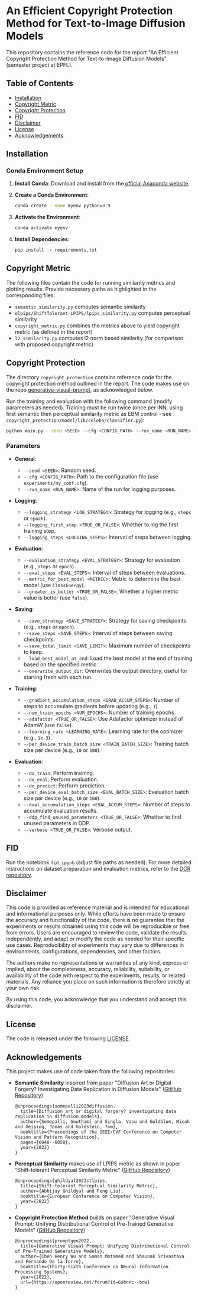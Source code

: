 # An Efficient Copyright Protection Method for Text-to-Image Diffusion Models

This repository contains the reference code for the report "An Efficient Copyright Protection Method for Text-to-Image Diffusion Models" (semester project at EPFL).

## Table of Contents

- [Installation](#installation)
- [Copyright Metric](#copyright-metric)
- [Copyright Protection](#copyright-protection)
- [FID](#fid)
- [Disclaimer](#disclaimer)
- [License](#license)
- [Acknowledgements](#acknowledgements)

## Installation

### Conda Environment Setup

1. **Install Conda**: Download and install from the [official Anaconda website](https://www.anaconda.com/products/distribution).

2. **Create a Conda Environment**:
    ```bash
    conda create --name myenv python=3.9
    ```

3. **Activate the Environment**:
    ```bash
    conda activate myenv
    ```

4. **Install Dependencies**:
    ```bash
    pip install -r requirements.txt
    ```

## Copyright Metric

The following files contain the code for running similarity metrics and plotting results. Provide necessary paths as highlighted in the corresponding files:

- `semantic_similarity.py` computes semantic similarity 
- `elpips/ShiftTolerant-LPIPS/lpips_similarity.py` computes perceptual similarity 
- `copyright_metric.py` combines the metrics above to yield copyright metric (as defined in the report)
- `l2_similarity.py` computes l2 norm based similarity (for comparison with proposed copyright metric)

## Copyright Protection

The directory `copyright_protection` contains reference code for the copyright protection method outlined in the report. The code makes use on the repo [generative-visual-prompt](https://github.com/ChenWu98/generative-visual-prompt), as acknowledged below.

Run the training and evaluation with the following command (modify parameters as needed). Training must be run twice (once per INN, using first semantic then perceptual similarity metric as EBM control - see `copyright_protection/model/lib/celeba/classifier.py`):

```bash
python main.py --seed <SEED> --cfg <CONFIG_PATH> --run_name <RUN_NAME> --logging_strategy <LOG_STRATEGY> --logging_first_step <TRUE_OR_FALSE>  --logging_steps <LOGGING_STEPS> --evaluation_strategy <EVAL_STRATEGY> --eval_steps <EVAL_STEPS> --metric_for_best_model <METRIC> --greater_is_better <TRUE_OR_FALSE> --save_strategy <SAVE_STRATEGY> --save_steps <SAVE_STEPS> --save_total_limit <SAVE_LIMIT> --load_best_model_at_end --gradient_accumulation_steps <GRAD_ACCUM_STEPS> --num_train_epochs <NUM_EPOCHS> --adafactor <TRUE_OR_FALSE> --learning_rate <LEARNING_RATE> --do_train --do_eval --do_predict --output_dir <OUTPUT_DIR> --overwrite_output_dir --per_device_train_batch_size <TRAIN_BATCH_SIZE> --per_device_eval_batch_size <EVAL_BATCH_SIZE> --eval_accumulation_steps <EVAL_ACCUM_STEPS> --ddp_find_unused_parameters <TRUE_OR_FALSE> --verbose <TRUE_OR_FALSE>
```

### Parameters

- **General**:
  - `--seed <SEED>`: Random seed.
  - `--cfg <CONFIG_PATH>`: Path to the configuration file (use `experiments/my_conf.cfg`).
  - `--run_name <RUN_NAME>`: Name of the run for logging purposes.

- **Logging**:
  - `--logging_strategy <LOG_STRATEGY>`: Strategy for logging (e.g., `steps` or `epoch`).
  - `--logging_first_step <TRUE_OR_FALSE>`: Whether to log the first training step.
  - `--logging_steps <LOGGING_STEPS>`: Interval of steps between logging.

- **Evaluation**:
  - `--evaluation_strategy <EVAL_STRATEGY>`: Strategy for evaluation (e.g., `steps` or `epoch`).
  - `--eval_steps <EVAL_STEPS>`: Interval of steps between evaluations.
  - `--metric_for_best_model <METRIC>`: Metric to determine the best model (use `ClassEnergy`).
  - `--greater_is_better <TRUE_OR_FALSE>`: Whether a higher metric value is better (use `false`).

- **Saving**:
  - `--save_strategy <SAVE_STRATEGY>`: Strategy for saving checkpoints (e.g., `steps` or `epoch`).
  - `--save_steps <SAVE_STEPS>`: Interval of steps between saving checkpoints.
  - `--save_total_limit <SAVE_LIMIT>`: Maximum number of checkpoints to keep.
  - `--load_best_model_at_end`: Load the best model at the end of training based on the specified metric.
  - `--overwrite_output_dir`: Overwrites the output directory, useful for starting fresh with each run.

- **Training**:
  - `--gradient_accumulation_steps <GRAD_ACCUM_STEPS>`: Number of steps to accumulate gradients before updating (e.g., `1`).
  - `--num_train_epochs <NUM_EPOCHS>`: Number of training epochs.
  - `--adafactor <TRUE_OR_FALSE>`: Use Adafactor optimizer instead of AdamW (use `false`).
  - `--learning_rate <LEARNING_RATE>`: Learning rate for the optimizer (e.g., `1e-3`).
  - `--per_device_train_batch_size <TRAIN_BATCH_SIZE>`: Training batch size per device (e.g., `10` or `100`).

- **Evaluation**:
  - `--do_train`: Perform training.
  - `--do_eval`: Perform evaluation.
  - `--do_predict`: Perform prediction.
  - `--per_device_eval_batch_size <EVAL_BATCH_SIZE>`: Evaluation batch size per device (e.g., `10` or `100`).
  - `--eval_accumulation_steps <EVAL_ACCUM_STEPS>`: Number of steps to accumulate evaluation results.
  - `--ddp_find_unused_parameters <TRUE_OR_FALSE>`: Whether to find unused parameters in DDP.
  - `--verbose <TRUE_OR_FALSE>`: Verbose output.

## FID

Run the notebook `fid.ipynb` (adjust file paths as needed). For more detailed instructions on dataset preparation and evaluation metrics, refer to the [DCR repository](https://github.com/somepago/DCR.git).

## Disclaimer

This code is provided as reference material and is intended for educational and informational purposes only. While efforts have been made to ensure the accuracy and functionality of the code, there is no guarantee that the experiments or results obtained using this code will be reproducible or free from errors. Users are encouraged to review the code, validate the results independently, and adapt or modify the code as needed for their specific use cases. Reproducibility of experiments may vary due to differences in environments, configurations, dependencies, and other factors.

The authors make no representations or warranties of any kind, express or implied, about the completeness, accuracy, reliability, suitability, or availability of the code with respect to the experiments, results, or related materials. Any reliance you place on such information is therefore strictly at your own risk.

By using this code, you acknowledge that you understand and accept this disclaimer.

## License

The code is released under the following [LICENSE](./LICENSE).

## Acknowledgements

This project makes use of code taken from the following repositories:

- **Semantic Similarity** inspired from paper "Diffusion Art or Digital Forgery? Investigating Data Replication in Diffusion Models" ([GitHub Repository](https://github.com/somepago/DCR))
    ```plaintext
    @inproceedings{somepalli2023diffusion,
      title={Diffusion art or digital forgery? investigating data replication in diffusion models},
      author={Somepalli, Gowthami and Singla, Vasu and Goldblum, Micah and Geiping, Jonas and Goldstein, Tom},
      booktitle={Proceedings of the IEEE/CVF Conference on Computer Vision and Pattern Recognition},
      pages={6048--6058},
      year={2023}
    }
    ```

- **Perceptual Similarity** makes use of LPIPS metric as shown in paper "Shift-tolerant Perceptual Similarity Metric" ([GitHub Repository](https://github.com/abhijay9/ShiftTolerant-LPIPS/))
    ```plaintext
    @inproceedings{ghildyal2022stlpips,
      title={Shift-tolerant Perceptual Similarity Metric},
      author={Abhijay Ghildyal and Feng Liu},
      booktitle={European Conference on Computer Vision},
      year={2022}
    }
    ```

- **Copyright Protection Method** builds on paper "Generative Visual Prompt: Unifying Distributional Control of Pre-Trained Generative Models" ([GitHub Repository](https://github.com/ChenWu98/generative-visual-prompt))
    ```plaintext
    @inproceedings{promptgen2022,
      title={Generative Visual Prompt: Unifying Distributional Control of Pre-Trained Generative Models},
      author={Chen Henry Wu and Saman Motamed and Shaunak Srivastava and Fernando De la Torre},
      booktitle={Thirty-Sixth Conference on Neural Information Processing Systems},
      year={2022},
      url={https://openreview.net/forum?id=Gsbnnc--bnw}
    }
    ```



